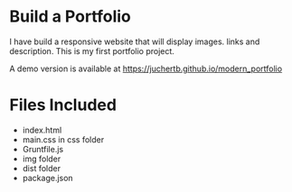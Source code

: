 # Build a Portfolio

I have build a responsive website that will display images. links and description.
This is my first portfolio project.

A demo version is available at https://juchertb.github.io/modern_portfolio

# Files Included

- index.html
- main.css in css folder
- Gruntfile.js
- img folder
- dist folder
- package.json
